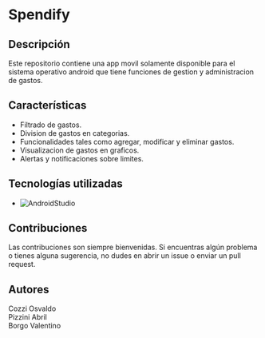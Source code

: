 # Spendify

## Descripción

Este repositorio contiene una app movil solamente disponible para el sistema operativo android que tiene funciones de gestion y administracion de gastos.

## Características

- Filtrado de gastos.
- Division de gastos en categorias.
- Funcionalidades tales como agregar, modificar y eliminar gastos.
- Visualizacion de gastos en graficos.
- Alertas y notificaciones sobre limites.

## Tecnologías utilizadas

- ![AndroidStudio](https://img.shields.io/badge/-AndroidStudio-333333?style=flat&logo=AndroidStudio)

## Contribuciones

Las contribuciones son siempre bienvenidas. Si encuentras algún problema o tienes alguna sugerencia, no dudes en abrir un issue o enviar un pull request.

## Autores

Cozzi Osvaldo</br>
Pizzini Abril</br>
Borgo Valentino</br>
